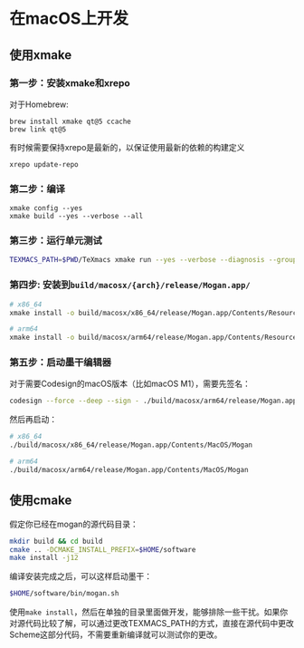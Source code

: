 # 在macOS上开发

## 使用xmake
### 第一步：安装xmake和xrepo
对于Homebrew:
```
brew install xmake qt@5 ccache
brew link qt@5
```

有时候需要保持xrepo是最新的，以保证使用最新的依赖的构建定义
```
xrepo update-repo
```

### 第二步：编译
```
xmake config --yes
xmake build --yes --verbose --all
```

### 第三步：运行单元测试
``` bash
TEXMACS_PATH=$PWD/TeXmacs xmake run --yes --verbose --diagnosis --group=tests
```

### 第四步: 安装到`build/macosx/{arch}/release/Mogan.app/`

``` bash
# x86_64
xmake install -o build/macosx/x86_64/release/Mogan.app/Contents/Resources/ mogan_install

# arm64
xmake install -o build/macosx/arm64/release/Mogan.app/Contents/Resources/ mogan_install
```


### 第五步：启动墨干编辑器
对于需要Codesign的macOS版本（比如macOS M1），需要先签名：
``` bash
codesign --force --deep --sign - ./build/macosx/arm64/release/Mogan.app
```

然后再启动：
``` bash
# x86_64
./build/macosx/x86_64/release/Mogan.app/Contents/MacOS/Mogan

# arm64
./build/macosx/arm64/release/Mogan.app/Contents/MacOS/Mogan
```

## 使用cmake
假定你已经在mogan的源代码目录：
``` bash
mkdir build && cd build
cmake .. -DCMAKE_INSTALL_PREFIX=$HOME/software
make install -j12
```

编译安装完成之后，可以这样启动墨干：
``` bash
$HOME/software/bin/mogan.sh
```

使用`make install`，然后在单独的目录里面做开发，能够排除一些干扰。如果你对源代码比较了解，可以通过更改TEXMACS_PATH的方式，直接在源代码中更改Scheme这部分代码，不需要重新编译就可以测试你的更改。
